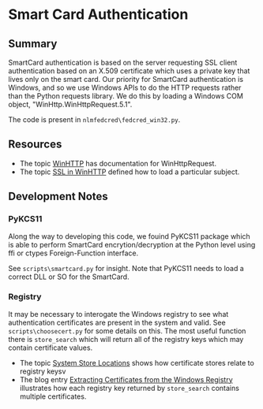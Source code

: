 # Smart Card Authentication

## Summary

SmartCard authentication is based on the server requesting SSL client authentication based on an X.509 certificate
which uses a private key that lives only on the smart card.  Our priority for SmartCard authentication
is Windows, and so we use Windows APIs to do the HTTP requests rather than the Python requests
library.  We do this by loading a Windows COM object, "WinHttp.WinHttpRequest.5.1".

The code is present in `nlmfedcred\fedcred_win32.py`. 

## Resources

- The topic [WinHTTP](https://docs.microsoft.com/en-us/windows/win32/winhttp/winhttp-start-page) has documentation
for WinHttpRequest.
- The topic [SSL in WinHTTP](https://docs.microsoft.com/en-us/windows/win32/winhttp/ssl-in-winhttp) defined how to load
a particular subject.

## Development Notes
 
### PyKCS11

Along the way to developing this code, we fouind PyKCS11 package which is able to perform SmartCard
encrytion/decryption at the Python level using ffi or ctypes Foreign-Function interface.

See `scripts\smartcard.py` for insight.  Note that PyKCS11 needs to load a
correct DLL or SO for the SmartCard.

### Registry

It may be necessary to interogate the Windows registry to see what authentication
certificates are present in the system and valid.  See `scripts\choosecert.py` for some
details on this.  The most useful function there is `store_search` which will return all
of the registry keys which may contain certificate values.

- The topic [System Store Locations](https://docs.microsoft.com/en-us/windows/win32/seccrypto/system-store-locations)
shows how certificate stores relate to registry keysv
- The blog entry [Extracting Certificates from the Windows Registry](https://blog.nviso.be/2019/08/28/extracting-certificates-from-the-windows-registry/)
illustrates how each registry key returned by `store_search` contains multiple certificates. 
